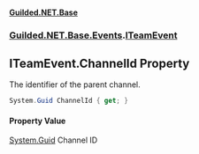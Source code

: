 
#### [Guilded.NET.Base](Guilded_NET_Base 'Guilded_NET_Base')
### [Guilded.NET.Base.Events](Guilded_NET_Base#Guilded_NET_Base_Events 'Guilded.NET.Base.Events').[ITeamEvent](ITeamEvent 'Guilded.NET.Base.Events.ITeamEvent')
## ITeamEvent.ChannelId Property
The identifier of the parent channel.  
```csharp
System.Guid ChannelId { get; }
```

#### Property Value
[System.Guid](https://docs.microsoft.com/en-us/dotnet/api/System.Guid 'System.Guid')
Channel ID
